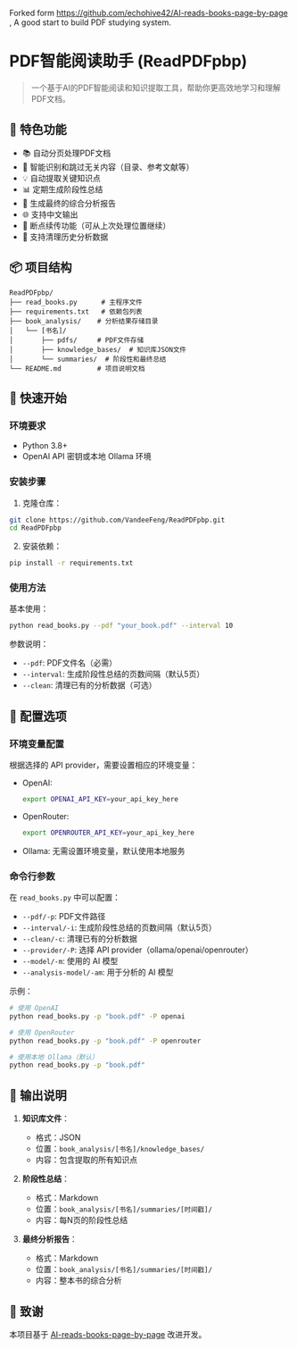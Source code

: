 Forked form <https://github.com/echohive42/AI-reads-books-page-by-page> , A  good start to build PDF studying system.

# PDF智能阅读助手 (ReadPDFpbp)

> 一个基于AI的PDF智能阅读和知识提取工具，帮助你更高效地学习和理解PDF文档。

## 🌟 特色功能

- 📚 自动分页处理PDF文档
- 🤖 智能识别和跳过无关内容（目录、参考文献等）
- 💡 自动提取关键知识点
- 📊 定期生成阶段性总结
- 📝 生成最终的综合分析报告
- 🌐 支持中文输出
- 🔄 断点续传功能（可从上次处理位置继续）
- 🧹 支持清理历史分析数据

## 📦 项目结构

```
ReadPDFpbp/
├── read_books.py      # 主程序文件
├── requirements.txt   # 依赖包列表
├── book_analysis/    # 分析结果存储目录
│   └── [书名]/
│       ├── pdfs/     # PDF文件存储
│       ├── knowledge_bases/  # 知识库JSON文件
│       └── summaries/  # 阶段性和最终总结
└── README.md         # 项目说明文档
```

## 🚀 快速开始

### 环境要求

- Python 3.8+
- OpenAI API 密钥或本地 Ollama 环境

### 安装步骤

1. 克隆仓库：
```bash
git clone https://github.com/VandeeFeng/ReadPDFpbp.git
cd ReadPDFpbp
```

2. 安装依赖：
```bash
pip install -r requirements.txt
```

### 使用方法

基本使用：
```bash
python read_books.py --pdf "your_book.pdf" --interval 10
```

参数说明：
- `--pdf`: PDF文件名（必需）
- `--interval`: 生成阶段性总结的页数间隔（默认5页）
- `--clean`: 清理已有的分析数据（可选）

## 🔧 配置选项

### 环境变量配置

根据选择的 API provider，需要设置相应的环境变量：

- OpenAI:
  ```bash
  export OPENAI_API_KEY=your_api_key_here
  ```

- OpenRouter:
  ```bash
  export OPENROUTER_API_KEY=your_api_key_here
  ```

- Ollama:
  无需设置环境变量，默认使用本地服务

### 命令行参数

在 `read_books.py` 中可以配置：
- `--pdf/-p`: PDF文件路径
- `--interval/-i`: 生成阶段性总结的页数间隔（默认5页）
- `--clean/-c`: 清理已有的分析数据
- `--provider/-P`: 选择 API provider（ollama/openai/openrouter）
- `--model/-m`: 使用的 AI 模型
- `--analysis-model/-am`: 用于分析的 AI 模型

示例：
```bash
# 使用 OpenAI
python read_books.py -p "book.pdf" -P openai

# 使用 OpenRouter
python read_books.py -p "book.pdf" -P openrouter

# 使用本地 Ollama（默认）
python read_books.py -p "book.pdf"
```

## 📝 输出说明

1. **知识库文件**：
   - 格式：JSON
   - 位置：`book_analysis/[书名]/knowledge_bases/`
   - 内容：包含提取的所有知识点

2. **阶段性总结**：
   - 格式：Markdown
   - 位置：`book_analysis/[书名]/summaries/[时间戳]/`
   - 内容：每N页的阶段性总结

3. **最终分析报告**：
   - 格式：Markdown
   - 位置：`book_analysis/[书名]/summaries/[时间戳]/`
   - 内容：整本书的综合分析


## 🙏 致谢

本项目基于 [AI-reads-books-page-by-page](https://github.com/echohive42/AI-reads-books-page-by-page) 改进开发。



